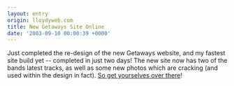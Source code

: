 ```yaml
---
layout: entry
origin: lloydyweb.com
title: New Getaways Site Online
date: '2003-09-10 00:00:39 +0000'
---
```

Just completed the re-design of the new Getaways website, and my fastest site build yet -- completed in just two days! The new site now has two of the bands latest tracks, as well as some new photos which are cracking (and used within the design in fact). [So get yourselves over there][1]!

[1]: http://thegetaways.co.uk/